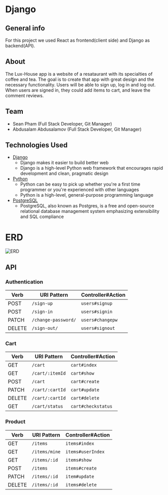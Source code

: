 # Django

## General info

For this project we used React as frontend(client side) and Django as backend(API).  



## About

   The Lux-House app is a website of a resataurant with its specialties of coffee and tea. 
   The goal is to create that app with great design and the necessary functionality. 
   Users will be able to sign up, log in and log out. When users are signed in, they could add items to cart, and leave the comment reviews.

## Team

- Sean Pham (Full Stack Developer, Git Manager)
- Abdusalam Abdusalamov (Full Stack Developer, Git Manager)

## Technologies Used
- [Django](https://www.djangoproject.com/)
    - Django makes it easier to build better web
    - Django is a high-level Python web framework that encourages rapid development and clean, pragmatic design
- [Python](https://www.python.org/)
    - Python can be easy to pick up whether you're a first time programmer or you're experienced with other languages
    - Python is a high-level, general-purpose programming language
- [PostgreSQL]()
    - PostgreSQL, also known as Postgres, is a free and open-source relational database management system emphasizing extensibility and SQL compliance

# ERD 

![_ERD_](https://user-images.githubusercontent.com/111256827/203136165-74b76e9f-b32a-4ac0-9e28-969e369ae354.png)


## API 
### Authentication

| Verb   | URI Pattern            | Controller#Action |
|--------|------------------------|-------------------|
| POST   | `/sign-up`             | `users#signup`    |
| POST   | `/sign-in`             | `users#signin`    |
| PATCH  | `/change-password/` | `users#changepw`  |
| DELETE | `/sign-out/`        | `users#signout`   |


### Cart

| Verb   | URI Pattern     | Controller#Action  |
|--------|-----------------|--------------------|
| GET    | `/cart`         | `cart#index`       |
| GET    | `/cart/:itemId` | `cart#show`        |
| POST   | `/cart`         | `cart#create`      |
| PATCH  | `/cart/:cartId` | `cart#update`      |
| DELETE | `/cart/:cartId` | `cart#delete`      |
| GET    | `/cart/status`  | `cart#checkstatus` |

### Product

| Verb   | URI Pattern   | Controller#Action |
|--------|---------------|-------------------|
| GET    | `/items`      | `items#index`     |
| GET    | `/items/mine` | `items#userIndex` |
| GET    | `/items/:id`  | `items#show`      |
| POST   | `/items`      | `items#create`    |
| PATCH  | `/items/:id`  | `item#update`     |
| DELETE | `/items/:id`  | `items#delete`    |
